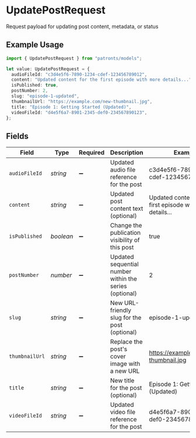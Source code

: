 # UpdatePostRequest

Request payload for updating post content, metadata, or status

## Example Usage

```typescript
import { UpdatePostRequest } from "patronts/models";

let value: UpdatePostRequest = {
  audioFileId: "c3d4e5f6-7890-1234-cdef-123456789012",
  content: "Updated content for the first episode with more details...",
  isPublished: true,
  postNumber: 2,
  slug: "episode-1-updated",
  thumbnailUrl: "https://example.com/new-thumbnail.jpg",
  title: "Episode 1: Getting Started (Updated)",
  videoFileId: "d4e5f6a7-8901-2345-def0-234567890123",
};
```

## Fields

| Field                                                      | Type                                                       | Required                                                   | Description                                                | Example                                                    |
| ---------------------------------------------------------- | ---------------------------------------------------------- | ---------------------------------------------------------- | ---------------------------------------------------------- | ---------------------------------------------------------- |
| `audioFileId`                                              | *string*                                                   | :heavy_minus_sign:                                         | Updated audio file reference for the post                  | c3d4e5f6-7890-1234-cdef-123456789012                       |
| `content`                                                  | *string*                                                   | :heavy_minus_sign:                                         | Updated post content text (optional)                       | Updated content for the first episode with more details... |
| `isPublished`                                              | *boolean*                                                  | :heavy_minus_sign:                                         | Change the publication visibility of this post             | true                                                       |
| `postNumber`                                               | *number*                                                   | :heavy_minus_sign:                                         | Updated sequential number within the series (optional)     | 2                                                          |
| `slug`                                                     | *string*                                                   | :heavy_minus_sign:                                         | New URL-friendly slug for the post (optional)              | episode-1-updated                                          |
| `thumbnailUrl`                                             | *string*                                                   | :heavy_minus_sign:                                         | Replace the post's cover image with a new URL              | https://example.com/new-thumbnail.jpg                      |
| `title`                                                    | *string*                                                   | :heavy_minus_sign:                                         | New title for the post (optional)                          | Episode 1: Getting Started (Updated)                       |
| `videoFileId`                                              | *string*                                                   | :heavy_minus_sign:                                         | Updated video file reference for the post                  | d4e5f6a7-8901-2345-def0-234567890123                       |